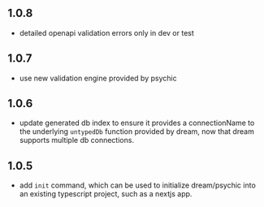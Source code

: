 ## 1.0.8

- detailed openapi validation errors only in dev or test

## 1.0.7

- use new validation engine provided by psychic

## 1.0.6

- update generated db index to ensure it provides a connectionName to the underlying `untypedDb` function provided by dream, now that dream supports multiple db connections.

## 1.0.5

- add `init` command, which can be used to initialize dream/psychic into an existing typescript project, such as a nextjs app.
